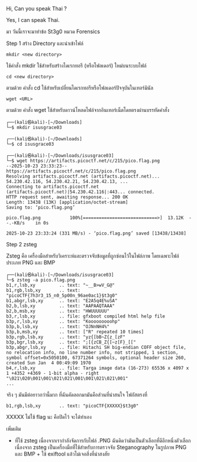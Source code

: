 Hi, Can you speak Thai ?

Yes, I can speak Thai.

มา วันนี้เราจะมาทำข้อ St3g0 หมวด Forensics

Step 1 สร้าง Directory และนำเข้าไฟล์

```
mkdir <new directory>
```
ใช้คำสั่ง mkdir ใช้สำหรับสร้างไดเรกทอรี (หรือโฟลเดอร์) ใหม่บนระบบไฟล์
```
cd <new directory>
```
ตามด้วย คำสั่ง cd ใช้สำหรับเปลี่ยนไดเรกทอรีหรือโฟลเดอร์ปัจจุบันในเทอร์มินัล
```
wget <URL>
```
ตามด้วย คำสั่ง wget ใช้สำหรับดาวน์โหลดไฟล์จากอินเทอร์เน็ตโดยตรงผ่านบรรทัดคำสั่ง

```
┌──(kali㉿kali)-[~/Downloads]
└─$ mkdir isusgrace03

┌──(kali㉿kali)-[~/Downloads]
└─$ cd isusgrace03

┌──(kali㉿kali)-[~/Downloads/isusgrace03]
└─$ wget https://artifacts.picoctf.net/c/215/pico.flag.png
--2025-10-23 23:33:23--  https://artifacts.picoctf.net/c/215/pico.flag.png
Resolving artifacts.picoctf.net (artifacts.picoctf.net)... 54.230.42.116, 54.230.42.21, 54.230.42.13, ...
Connecting to artifacts.picoctf.net (artifacts.picoctf.net)|54.230.42.116|:443... connected.
HTTP request sent, awaiting response... 200 OK
Length: 13438 (13K) [application/octet-stream]
Saving to: ‘pico.flag.png’

pico.flag.png           100%[============================>]  13.12K  --.-KB/s    in 0s      

2025-10-23 23:33:24 (331 MB/s) - ‘pico.flag.png’ saved [13438/13438]
```

Step 2 zsteg

Zsteg คือ เครื่องมือสำหรับวิเคราะห์และตรวจจับข้อมูลที่ถูกซ่อนไว้ในไฟล์ภาพ โดยเฉพาะไฟล์ประเภท PNG และ BMP

```
┌──(kali㉿kali)-[~/Downloads/isusgrace03]
└─$ zsteg -a pico.flag.png
b1,r,lsb,xy         .. text: "~__B>wV_G@"
b1,rgb,lsb,xy       .. text: "picoCTF{7h3r3_15_n0_5p00n_96ae0ac1}$t3g0"
b1,abgr,lsb,xy      .. text: "E2A5q4E%uSA"
b2,b,lsb,xy         .. text: "AAPAAQTAAA"
b2,b,msb,xy         .. text: "HWUUUUUU"
b3,r,lsb,xy         .. file: gfxboot compiled html help file
b3p,r,lsb,xy        .. text: "Kooooooooohp"
b3p,b,lsb,xy        .. text: "OJNnNH4%"
b3p,b,msb,xy        .. text: ["R" repeated 10 times]
b3p,rgb,lsb,xy      .. text: "yz{[bB~Z{z_[zF"
b3p,bgr,lsb,xy      .. text: ";[{zCB_Z{[~z[F}_[["
b3p,abgr,lsb,xy     .. file: Hitachi SH big-endian COFF object file, no relocation info, no line number info, not stripped, 1 section, symbol offset=0x5050100, 67371264 symbols, optional header size 260, created Sun Jan  4 00:49:09 1970                                           
b4,r,lsb,xy         .. file: Targa image data (16-273) 65536 x 4097 x 1 +4352 +4369 - 1-bit alpha - right "\021\020\001\001\021\021\001\001\021\021\001"
...
```
จริง ๆ มันมีต่อยาวกว่านี้มาก ที่ฉันคัดลอกมามันคือส่วนที่น่าสนใจ โฟกัสตรงที่
```
b1,rgb,lsb,xy       .. text: "picoCTF{XXXXX}$t3g0"
```
XXXXX ไม่ใช้ flag นะ คือปิดไว้ จะได้ทำเอง

เพิ่มเติม

- ที่ใช้ zsteg เนื่องจากเรากำลังจัดการกับไฟล์ .PNG ฉันคิดว่ามันเป็นตัวเลือกที่ดีอีกหนึ่งตัวเลือก เนื่องจาก zsteg เป็นเครื่องมือที่ใช้สำหรับการตรวจจับ Steganography ในรูปภาพ PNG และ BMP + ใช้ exiftool แล้วไม่เจอสิ่งที่น่าสงสัย
